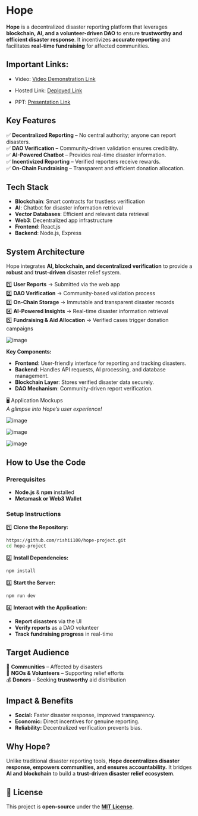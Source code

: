 #  Hope 

**Hope** is a decentralized disaster reporting platform that leverages **blockchain, AI, and a volunteer-driven DAO** to ensure **trustworthy and efficient disaster response**. It incentivizes **accurate reporting** and facilitates **real-time fundraising** for affected communities.  

##  Important Links:
   - Video: [Video Demonstration Link](https://youtu.be/FZgNCU0syEE?feature=shared) 

   - Hosted Link: [Deployed Link](https://hope-hack-x.vercel.app/)

   - PPT: [Presentation Link](https://drive.google.com/file/d/1DF6T4GCTzdPyu9CLja8pyaQqmVTg9_JO/view?usp=sharing)
     
##  Key Features  
✅ **Decentralized Reporting** – No central authority; anyone can report disasters.  
✅ **DAO Verification** – Community-driven validation ensures credibility.  
✅ **AI-Powered Chatbot** – Provides real-time disaster information.  
✅ **Incentivized Reporting** – Verified reporters receive rewards.  
✅ **On-Chain Fundraising** – Transparent and efficient donation allocation.  

##  Tech Stack  
- **Blockchain**: Smart contracts for trustless verification  
- **AI**: Chatbot for disaster information retrieval  
- **Vector Databases**: Efficient and relevant data retrieval  
- **Web3**: Decentralized app infrastructure  
- **Frontend**: React.js  
- **Backend**: Node.js, Express  

##  System Architecture  
Hope integrates **AI, blockchain, and decentralized verification** to provide a **robust** and **trust-driven** disaster relief system.

1️⃣ **User Reports** → Submitted via the web app  
2️⃣ **DAO Verification** → Community-based validation process  
3️⃣ **On-Chain Storage** → Immutable and transparent disaster records  
4️⃣ **AI-Powered Insights** → Real-time disaster information retrieval  
5️⃣ **Fundraising & Aid Allocation** → Verified cases trigger donation campaigns  

![image](https://github.com/user-attachments/assets/67d49e84-ce3c-466f-9d95-abbd57cef941)

 **Key Components:**  
- **Frontend**: User-friendly interface for reporting and tracking disasters.  
- **Backend**: Handles API requests, AI processing, and database management.  
- **Blockchain Layer**: Stores verified disaster data securely.  
- **DAO Mechanism**: Community-driven report verification.  

 🖥️ Application Mockups  
 *A glimpse into Hope’s user experience!* 

![image](https://github.com/user-attachments/assets/74f44782-de4a-4420-8f5c-eb5a5e3322d7)

![image](https://github.com/user-attachments/assets/a5bca8cf-3d93-4dca-ab96-00c14bdaa13f)

![image](https://github.com/user-attachments/assets/5b9eea5a-d802-41b4-8d04-3bf33957cc6b)

##  How to Use the Code  

###  Prerequisites  
- **Node.js** & **npm** installed  
- **Metamask or Web3 Wallet**  

###  Setup Instructions  
1️⃣ **Clone the Repository:**  
```sh
https://github.com/rishii100/hope-project.git
cd hope-project
```
2️⃣ **Install Dependencies:**  
```sh
npm install
```
3️⃣ **Start the Server:**  
```sh
npm run dev
```
4️⃣ **Interact with the Application:**  
- **Report disasters** via the UI  
- **Verify reports** as a DAO volunteer  
- **Track fundraising progress** in real-time  

##  Target Audience  
👥 **Communities** – Affected by disasters  
🚀 **NGOs & Volunteers** – Supporting relief efforts  
💰 **Donors** – Seeking **trustworthy** aid distribution  

##  Impact & Benefits  
- **Social:** Faster disaster response, improved transparency.  
- **Economic:** Direct incentives for genuine reporting.  
- **Reliability:** Decentralized verification prevents bias.  

##  Why Hope?  
Unlike traditional disaster reporting tools, **Hope decentralizes disaster response, empowers communities, and ensures accountability.** It bridges **AI and blockchain** to build a **trust-driven disaster relief ecosystem**.  

## 📜 License  
This project is **open-source** under the **[MIT License](LICENSE)**.  
